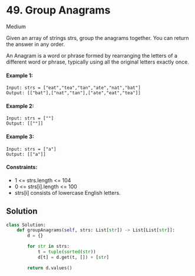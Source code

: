 # 49. Group Anagrams

Medium

Given an array of strings strs, group the anagrams together. You can return the
answer in any order.

An Anagram is a word or phrase formed by rearranging the letters of a different
word or phrase, typically using all the original letters exactly once.

#### Example 1:

```
Input: strs = ["eat","tea","tan","ate","nat","bat"]
Output: [["bat"],["nat","tan"],["ate","eat","tea"]]
```

#### Example 2:

```
Input: strs = [""]
Output: [[""]]
```

#### Example 3:
```
Input: strs = ["a"]
Output: [["a"]]
```

#### Constraints:

- 1 <= strs.length <= 104
- 0 <= strs[i].length <= 100
- strs[i] consists of lowercase English letters.

## Solution

```python
class Solution:
    def groupAnagrams(self, strs: List[str]) -> List[List[str]]:
        d = {}

        for str in strs:
            t = tuple(sorted(str))
            d[t] = d.get(t, []) + [str]

        return d.values()
```
